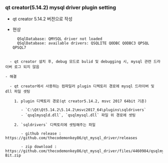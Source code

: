 ### qt creator(5.14.2) mysql driver plugin setting



- qt creator 5.14.2 버젼으로 작성
	
- 현상 
	
  ```
    QSqlDatabase: QMYSQL driver not loaded
    QSqlDatabase: available drivers: QSQLITE QODBC QODBC3 QPSQL QPSQL7
```
  
  - qt creator 설치 후, debug 모드로 bulid 및 debugging 시, mysql 관련 드라이버 로그 되지 않음
  
- 해결

  - qt creator에서 사용하는 컴파일러 plugin 디렉토리 경로에 mysql 드라이버 및 dll 파일 셋팅

    1. plugin 디렉토리 경로(qt creator5.14.2, msvc 2017 64bit 기준)

       - `C:\Qt\Qt5.14.2\5.14.2\msvc2017_64\plugins\sqldrivers` 
       - `qsqlmysqld.dll`, `qsqlmysql.dll` 파일 위 경로에 셋팅

    2. `sqldrivers` 디렉토리에 셋팅해주는 파일

       - github release : https://github.com/thecodemonkey86/qt_mysql_driver/releases

       - zip download : https://github.com/thecodemonkey86/qt_mysql_driver/files/4460984/qsqlmysql.dll_Qt_SQL_driver_5.14.2_MSVC2017_64-Bit.zip
